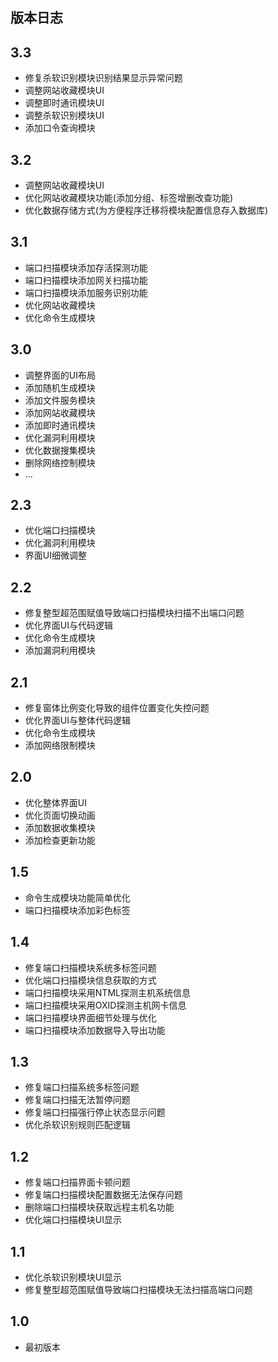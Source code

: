 ## 版本日志
## 3.3
- 修复杀软识别模块识别结果显示异常问题
- 调整网站收藏模块UI
- 调整即时通讯模块UI
- 调整杀软识别模块UI
- 添加口令查询模块

## 3.2
- 调整网站收藏模块UI
- 优化网站收藏模块功能(添加分组、标签增删改查功能)
- 优化数据存储方式(为方便程序迁移将模块配置信息存入数据库)

## 3.1
- 端口扫描模块添加存活探测功能
- 端口扫描模块添加网关扫描功能
- 端口扫描模块添加服务识别功能
- 优化网站收藏模块
- 优化命令生成模块

## 3.0
- 调整界面的UI布局
- 添加随机生成模块
- 添加文件服务模块
- 添加网站收藏模块
- 添加即时通讯模块
- 优化漏洞利用模块
- 优化数据搜集模块
- 删除网络控制模块
- ...

## 2.3
- 优化端口扫描模块
- 优化漏洞利用模块
- 界面UI细微调整

## 2.2
- 修复整型超范围赋值导致端口扫描模块扫描不出端口问题
- 优化界面UI与代码逻辑
- 优化命令生成模块
- 添加漏洞利用模块

## 2.1
- 修复窗体比例变化导致的组件位置变化失控问题
- 优化界面UI与整体代码逻辑
- 优化命令生成模块
- 添加网络限制模块

## 2.0
- 优化整体界面UI
- 优化页面切换动画
- 添加数据收集模块
- 添加检查更新功能

## 1.5
- 命令生成模块功能简单优化
- 端口扫描模块添加彩色标签

## 1.4
- 修复端口扫描模块系统多标签问题
- 优化端口扫描模块信息获取的方式
- 端口扫描模块采用NTML探测主机系统信息
- 端口扫描模块采用OXID探测主机网卡信息
- 端口扫描模块界面细节处理与优化
- 端口扫描模块添加数据导入导出功能

## 1.3
- 修复端口扫描系统多标签问题
- 修复端口扫描无法暂停问题
- 修复端口扫描强行停止状态显示问题
- 优化杀软识别规则匹配逻辑

## 1.2
- 修复端口扫描界面卡顿问题
- 修复端口扫描模块配置数据无法保存问题
- 删除端口扫描模块获取远程主机名功能
- 优化端口扫描模块UI显示

## 1.1
- 优化杀软识别模块UI显示
- 修复整型超范围赋值导致端口扫描模块无法扫描高端口问题

## 1.0
- 最初版本
